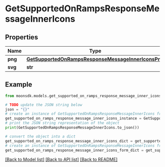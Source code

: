 # GetSupportedOnRampsResponseMessageInnerIcons

## Properties

| Name    | Type                                                                                                      | Description | Notes |
| ------- | --------------------------------------------------------------------------------------------------------- | ----------- | ----- |
| **png** | [**GetSupportedOnRampsResponseMessageInnerIconsPng**](getsupportedonrampsresponsemessageinnericonspng.md) |             |       |
| **svg** | **str**                                                                                                   |             |       |

## Example

```python
from moonsdk.models.get_supported_on_ramps_response_message_inner_icons import GetSupportedOnRampsResponseMessageInnerIcons

# TODO update the JSON string below
json = "{}"
# create an instance of GetSupportedOnRampsResponseMessageInnerIcons from a JSON string
get_supported_on_ramps_response_message_inner_icons_instance = GetSupportedOnRampsResponseMessageInnerIcons.from_json(json)
# print the JSON string representation of the object
print(GetSupportedOnRampsResponseMessageInnerIcons.to_json())

# convert the object into a dict
get_supported_on_ramps_response_message_inner_icons_dict = get_supported_on_ramps_response_message_inner_icons_instance.to_dict()
# create an instance of GetSupportedOnRampsResponseMessageInnerIcons from a dict
get_supported_on_ramps_response_message_inner_icons_form_dict = get_supported_on_ramps_response_message_inner_icons.from_dict(get_supported_on_ramps_response_message_inner_icons_dict)
```

[\[Back to Model list\]](./#documentation-for-models) [\[Back to API list\]](./#documentation-for-api-endpoints) [\[Back to README\]](./)
